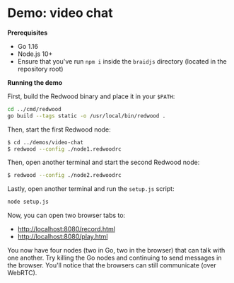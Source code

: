 
# Demo: video chat

**Prerequisites**

- Go 1.16
- Node.js 10+
- Ensure that you've run `npm i` inside the `braidjs` directory (located in the repository root)

**Running the demo**

First, build the Redwood binary and place it in your `$PATH`:

```sh
cd ../cmd/redwood
go build --tags static -o /usr/local/bin/redwood .
```

Then, start the first Redwood node:

```sh
$ cd ../demos/video-chat
$ redwood --config ./node1.redwoodrc 
```

Then, open another terminal and start the second Redwood node:

```sh
$ redwood --config ./node2.redwoodrc 
```

Lastly, open another terminal and run the `setup.js` script:

```sh
node setup.js
```


Now, you can open two browser tabs to:
- <http://localhost:8080/record.html>
- <http://localhost:8080/play.html>

You now have four nodes (two in Go, two in the browser) that can talk with one another.  Try killing the Go nodes and continuing to send messages in the browser.  You'll notice that the browsers can still communicate (over WebRTC).
